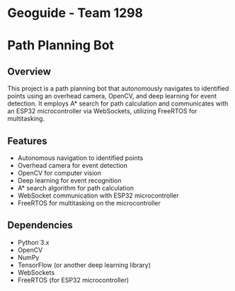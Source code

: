 # Geoguide - Team 1298
# Path Planning Bot


## Overview
This project is a path planning bot that autonomously navigates to identified points using an overhead camera, OpenCV, and deep learning for event detection. It employs A* search for path calculation and communicates with an ESP32 microcontroller via WebSockets, utilizing FreeRTOS for multitasking.

## Features
- Autonomous navigation to identified points
- Overhead camera for event detection
- OpenCV for computer vision
- Deep learning for event recognition
- A* search algorithm for path calculation
- WebSocket communication with ESP32 microcontroller
- FreeRTOS for multitasking on the microcontroller

## Dependencies
- Python 3.x
- OpenCV
- NumPy
- TensorFlow (or another deep learning library)
- WebSockets
- FreeRTOS (for ESP32 microcontroller)

